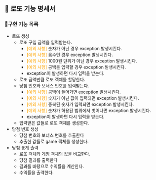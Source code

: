 ## 🎰 로또 기능 명세서

### 📃구현 기능 목록
- 로또 생성
  - 로또 구입 금액을 입력받는다.
    - <span style="color:orange">[예외 사항]</span> 숫자가 아닌 경우 exception 발생시킨다.
    - <span style="color:orange">[예외 사항]</span> 음수인 경우 exception 발생시킨다.
    - <span style="color:orange">[예외 사항]</span> 1000원 단위가 아닌 경우 exception 발생시킨다.
    - <span style="color:orange">[예외 사항]</span> 공백을 입력할 경우 exception 발생시킨다.
    - exception이 발생하면 다시 입력을 받는다.
  - 로또 금액만큼 로또 객체를 할당한다.
  - 당첨 번호와 보너스 번호를 입력받는다.
    - <span style="color:orange">[예외 사항]</span> 공백이 들어가면 exception 발생시킨다.
    - <span style="color:orange">[예외 사항]</span> 숫자가 아닌 값이 입력되면 exception 발생시킨다.
    - <span style="color:orange">[예외 사항]</span> 중복된 숫자가 입력되면 exception 발생시킨다.
    - <span style="color:orange">[예외 사항]</span> 숫자가 허용된 범위에서 벗어나면 exception 발생시킨다.
    - exception이 발생하면 다시 입력을 받는다.
  - 입력받은 값들로 로또 객체를 생성한다.
- 당첨 번호 생성
  - 당첨 번호와 보너스 번호를 추출한다
  - 추출한 값들로 game 객체를 생성한다.
- 당첨 통계 출력
  - 로또 객체와 게임 객체의 값을 비교한다.
  - 당첨 결과를 출력한다
  - 결과를 바탕으로 수익률을 계산한다.
  - 수익률을 출력한다.